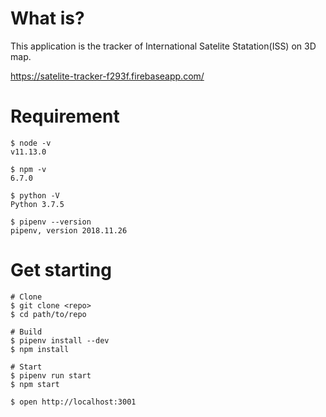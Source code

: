 # What is?
This application is the tracker of International Satelite Statation(ISS) on 3D map.

https://satelite-tracker-f293f.firebaseapp.com/

# Requirement
```
$ node -v
v11.13.0

$ npm -v
6.7.0

$ python -V
Python 3.7.5

$ pipenv --version
pipenv, version 2018.11.26
```

# Get starting
```
# Clone
$ git clone <repo>
$ cd path/to/repo

# Build
$ pipenv install --dev
$ npm install 

# Start
$ pipenv run start
$ npm start

$ open http://localhost:3001
```
